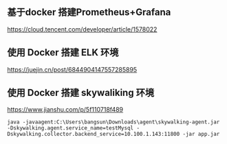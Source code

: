 
## 基于docker 搭建Prometheus+Grafana
https://cloud.tencent.com/developer/article/1578022

## 使用 Docker 搭建 ELK 环境
https://juejin.cn/post/6844904147557285895

## 使用 Docker 搭建 skywaliking 环境
https://www.jianshu.com/p/5f110718f489

```
java -javaagent:C:\Users\bangsun\Downloads\agent\skywalking-agent.jar -Dskywalking.agent.service_name=testMysql -Dskywalking.collector.backend_service=10.100.1.143:11800 -jar app.jar
```